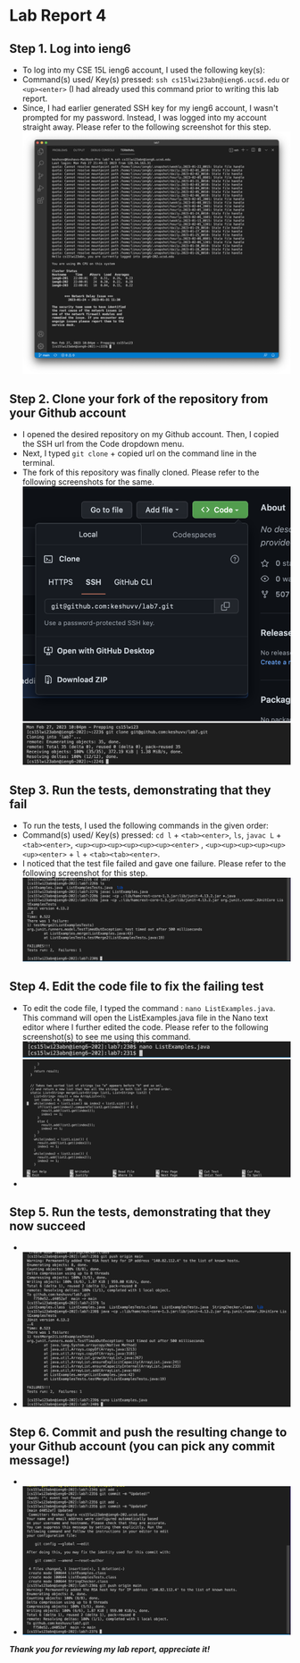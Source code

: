 # Lab Report 4 

## Step 1. Log into ieng6
   * To log into my CSE 15L ieng6 account, I used the following key(s):
   * Command(s) used/ Key(s) pressed: `ssh cs15lwi23abn@ieng6.ucsd.edu` or `<up><enter>` (I had already used this command prior to writing this lab report. 
   * Since, I had earlier generated SSH key for my ieng6 account, I wasn't prompted for my password. Instead, I was logged into my account straight away. Please refer to the following screenshot for this step. ![Image](images/File1.png)
   
 
## Step 2. Clone your fork of the repository from your Github account
   * I opened the desired repository on my Github account. Then, I copied the SSH url from the Code dropdown menu.
   * Next, I typed `git clone` + copied url on the command line in the terminal. 
   * The fork of this repository was finally cloned. Please refer to the following screenshots for the same.![Image](images/File8.png) ![Image](images/File2.png)
  

## Step 3. Run the tests, demonstrating that they fail
   * To run the tests, I used the following commands in the given order:
   * Command(s) used/ Key(s) pressed: `cd l` + `<tab><enter>`, `ls`, `javac L` + `<tab><enter>`, `<up><up><up><up><up><up><enter>` , `<up><up><up><up><up><up><enter>` + `l` + `<tab><tab><enter>`.
   * I noticed that the test file failed and gave one failure. Please refer to the following screenshot for this step. ![Image](images/File3.png)
  

## Step 4. Edit the code file to fix the failing test
   * To edit the code file, I typed the command : `nano ListExamples.java`. This command will open the ListExamples.java file in the Nano text editor where I further edited the code. Please refer to the following screenshot(s) to see me using this command. ![Image](images/File4.png)![Image](images/File6.png)
   *
 

## Step 5. Run the tests, demonstrating that they now succeed
   * 
   * ![Image](images/File7.png)
   

## Step 6. Commit and push the resulting change to your Github account (you can pick any commit message!)
   * 
   * ![Image](images/File5.png)

***Thank you for reviewing my lab report, appreciate it!*** 
